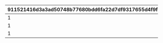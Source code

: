 |911521416d3a3ad50748b77680bdd6fa22d7df9317655d4f9f6931efd2d40501|c8cc4ded558dd222774f8c8247a4ae519a929b5a1554472ff263c75692b25dd0|40bb0a2f4c35c6a61ab60afba0f05196d0fb8298b92b9b3bb1d78b66e3ee5c78|5a416efa6967ae953452ac85aa934e266864f88dfe394f739240775e1943a453|221b885aa342f16addcc2d4ec697c4ddf6f141d277b165b6b4436adab5683141|b442a394b445f2e5776a5cae1a08f44ebecb173d5eb12f8495a9a7a16244595e|d65525340d055d68ecead2cff57a6864ee80f4fdab247092f4df9cbbbcc5ac7f|285c8e749702a2c24e6cfea387e338a0cf5d56bdd430bea62230a951262de80c|ab795f44f3be2119f677108b25aaae9dbe3a8201c10a48d9a09c2c93a72d464b|c0bdf5283c82a68909c72edd19e488bdf1894e5021d408717309d3c539bbcf9b|7cea356e4e80b42c3538a4273ff86f558c6fb3d7d57990a7215d94aceee722a2|e9af2d330f6a0d21bbdd9931e4f52d9d41a9ccf346ddf2e0999a551a3ec29731|cc80309ce67ec05bc07ed0bc27d99fbb9984442532df3b0cb7dc854fcddc9b91|d323c2b82bc6a27e0362f1a104c39d511587fd3a87c1af47f9ec91abc5d66ff0|9031048ef8c3e585e5adb00c6bc9866bed6f0aa6b41259b07b7f07fcc934415f|87ee994ed87e9b2fec70781c0a0fcf8ddd8e74a50e54b198a692bcd1d9fd955f|d2a07d1e2f8f7e3a82dbe2f7ce94d89dddbc738fdf17d3ff8e15c0c496c83127|a26958274c4c918297153deca2d8d82e0d6956ede70c8b8259ed5ff178b26aef|
| --- | --- | --- | --- | --- | --- | --- | --- | --- | --- | --- | --- | --- | --- | --- | --- | --- | --- |
|1|0|9006525|3008|5|4|803100222|-1|-1|1.5|1|-1|bgm_M646_Mode1|0|1|1|0|83|
|1|0|9006526|3008|5|2|803100223|-1|-1|1.5|1|-1|bgm_M646_Mode2|0|2|1|0|66|
|1|0|9006527|3008|5|-1|803100224|-1|-1|1.5|-1|-1|bgm_M646_Mode3|9000003|3|1|0|0|